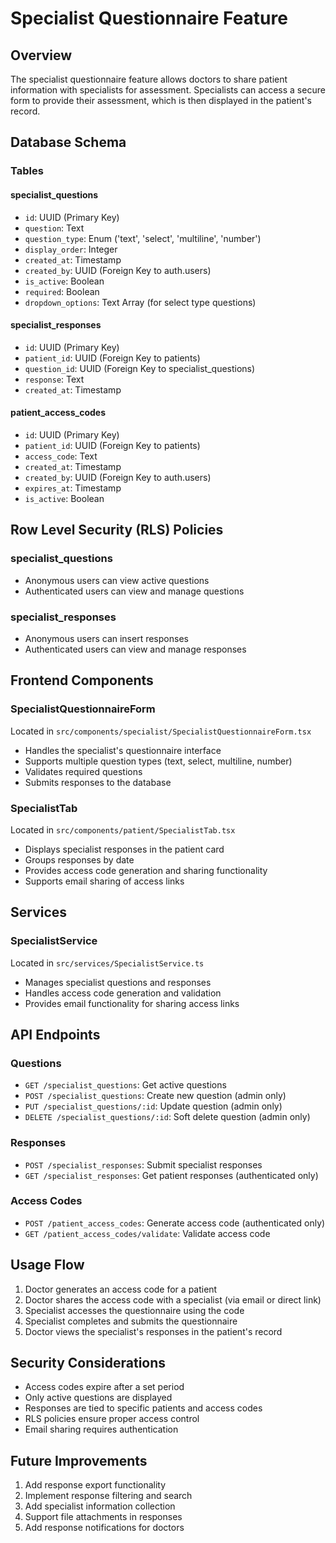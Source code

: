 # Specialist Questionnaire Feature

## Overview
The specialist questionnaire feature allows doctors to share patient information with specialists for assessment. Specialists can access a secure form to provide their assessment, which is then displayed in the patient's record.

## Database Schema

### Tables

#### specialist_questions
- `id`: UUID (Primary Key)
- `question`: Text
- `question_type`: Enum ('text', 'select', 'multiline', 'number')
- `display_order`: Integer
- `created_at`: Timestamp
- `created_by`: UUID (Foreign Key to auth.users)
- `is_active`: Boolean
- `required`: Boolean
- `dropdown_options`: Text Array (for select type questions)

#### specialist_responses
- `id`: UUID (Primary Key)
- `patient_id`: UUID (Foreign Key to patients)
- `question_id`: UUID (Foreign Key to specialist_questions)
- `response`: Text
- `created_at`: Timestamp

#### patient_access_codes
- `id`: UUID (Primary Key)
- `patient_id`: UUID (Foreign Key to patients)
- `access_code`: Text
- `created_at`: Timestamp
- `created_by`: UUID (Foreign Key to auth.users)
- `expires_at`: Timestamp
- `is_active`: Boolean

## Row Level Security (RLS) Policies

### specialist_questions
- Anonymous users can view active questions
- Authenticated users can view and manage questions

### specialist_responses
- Anonymous users can insert responses
- Authenticated users can view and manage responses

## Frontend Components

### SpecialistQuestionnaireForm
Located in `src/components/specialist/SpecialistQuestionnaireForm.tsx`
- Handles the specialist's questionnaire interface
- Supports multiple question types (text, select, multiline, number)
- Validates required questions
- Submits responses to the database

### SpecialistTab
Located in `src/components/patient/SpecialistTab.tsx`
- Displays specialist responses in the patient card
- Groups responses by date
- Provides access code generation and sharing functionality
- Supports email sharing of access links

## Services

### SpecialistService
Located in `src/services/SpecialistService.ts`
- Manages specialist questions and responses
- Handles access code generation and validation
- Provides email functionality for sharing access links

## API Endpoints

### Questions
- `GET /specialist_questions`: Get active questions
- `POST /specialist_questions`: Create new question (admin only)
- `PUT /specialist_questions/:id`: Update question (admin only)
- `DELETE /specialist_questions/:id`: Soft delete question (admin only)

### Responses
- `POST /specialist_responses`: Submit specialist responses
- `GET /specialist_responses`: Get patient responses (authenticated only)

### Access Codes
- `POST /patient_access_codes`: Generate access code (authenticated only)
- `GET /patient_access_codes/validate`: Validate access code

## Usage Flow

1. Doctor generates an access code for a patient
2. Doctor shares the access code with a specialist (via email or direct link)
3. Specialist accesses the questionnaire using the code
4. Specialist completes and submits the questionnaire
5. Doctor views the specialist's responses in the patient's record

## Security Considerations
- Access codes expire after a set period
- Only active questions are displayed
- Responses are tied to specific patients and access codes
- RLS policies ensure proper access control
- Email sharing requires authentication

## Future Improvements
1. Add response export functionality
2. Implement response filtering and search
3. Add specialist information collection
4. Support file attachments in responses
5. Add response notifications for doctors 
